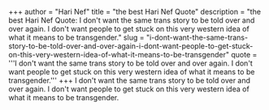+++
author = "Hari Nef"
title = "the best Hari Nef Quote"
description = "the best Hari Nef Quote: I don't want the same trans story to be told over and over again. I don't want people to get stuck on this very western idea of what it means to be transgender."
slug = "i-dont-want-the-same-trans-story-to-be-told-over-and-over-again-i-dont-want-people-to-get-stuck-on-this-very-western-idea-of-what-it-means-to-be-transgender"
quote = '''I don't want the same trans story to be told over and over again. I don't want people to get stuck on this very western idea of what it means to be transgender.'''
+++
I don't want the same trans story to be told over and over again. I don't want people to get stuck on this very western idea of what it means to be transgender.

